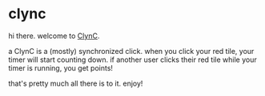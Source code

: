 # clync

hi there. welcome to <a href="http://www.joncass.com/apps/clync">ClynC</a>.

a ClynC is a (mostly) synchronized click. when you click your red tile, your timer will start counting down. if another user clicks their red tile while your timer is running, you get points!

that's pretty much all there is to it. enjoy!
